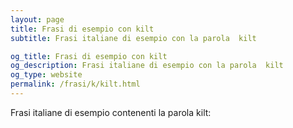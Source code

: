 ```yaml
---
layout: page
title: Frasi di esempio con kilt 
subtitle: Frasi italiane di esempio con la parola  kilt

og_title: Frasi di esempio con kilt 
og_description: Frasi italiane di esempio con la parola  kilt
og_type: website
permalink: /frasi/k/kilt.html
---
```


Frasi italiane di esempio contenenti la parola kilt:


